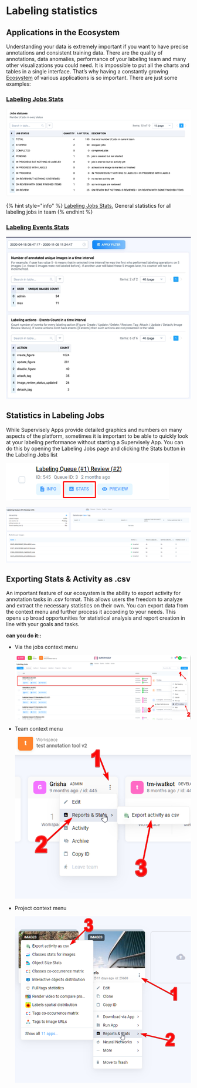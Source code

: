 
# Labeling statistics

 ## Applications in the Ecosystem

Understanding your data is extremely important if you want to have precise annotations and consistent training data. There are the quality of annotations, data anomalies, performance of your labeling team and many other visualizations you could need. It is impossible to put all the charts and tables in a single interface. That’s why having a constantly growing [Ecosystem](https://ecosystem.supervisely.com/) of various applications is so important. There are just some examples:

### [Labeling Jobs Stats](https://ecosystem.supervisely.com/apps/labeling-jobs-stats)

![](Labeling-Statistics1.png)


{% hint style="info" %}
[Labeling Jobs Stats.](https://ecosystem.supervisely.com/apps/labeling-jobs-stats)
General statistics for all labeling jobs in team
{% endhint %}

### [Labeling Events Stats](https://ecosystem.supervisely.com/apps/labeling-events-stats)

![](Labeling-Events-Stats1.png)

## Statistics in Labeling Jobs

While Supervisely Apps provide detailed graphics and numbers on many aspects of the platform, sometimes it is important to be able to quickly look at your labeling performance without starting a Supervisely App. You can do this by opening the Labeling Jobs page and clicking the Stats button in the Labeling Jobs list

![](labeling-job-stat.png)

![](labeling-job-stat2.png)

## Exporting Stats & Activity as .csv

An important feature of our ecosystem is the ability to export activity for annotation tasks in .csv format. This allows users the freedom to analyze and extract the necessary statistics on their own. You can export data from the context menu and further process it according to your needs. This opens up broad opportunities for statistical analysis and report creation in line with your goals and tasks.

**can you do it::**
- Via the jobs context menu

    ![](<labeling stats1.png>)

- Team context menu

    ![](labeling-stats-team.png)


- Project context menu

    ![](labeling-stats-project.png)
